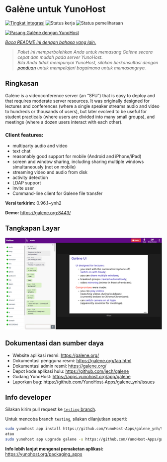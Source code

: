 <!--
N.B.: README ini dibuat secara otomatis oleh <https://github.com/YunoHost/apps/tree/master/tools/readme_generator>
Ini TIDAK boleh diedit dengan tangan.
-->

# Galène untuk YunoHost

[![Tingkat integrasi](https://apps.yunohost.org/badge/integration/galene)](https://ci-apps.yunohost.org/ci/apps/galene/)
![Status kerja](https://apps.yunohost.org/badge/state/galene)
![Status pemeliharaan](https://apps.yunohost.org/badge/maintained/galene)

[![Pasang Galène dengan YunoHost](https://install-app.yunohost.org/install-with-yunohost.svg)](https://install-app.yunohost.org/?app=galene)

*[Baca README ini dengan bahasa yang lain.](./ALL_README.md)*

> *Paket ini memperbolehkan Anda untuk memasang Galène secara cepat dan mudah pada server YunoHost.*  
> *Bila Anda tidak mempunyai YunoHost, silakan berkonsultasi dengan [panduan](https://yunohost.org/install) untuk mempelajari bagaimana untuk memasangnya.*

## Ringkasan

Galène is a videoconference server (an “SFU”) that is easy to deploy and that requires moderate server resources. It was originally designed for lectures and conferences (where a single speaker streams audio and video to hundreds or thousands of users), but later evolved to be useful for student practicals (where users are divided into many small groups), and meetings (where a dozen users interact with each other).

### Client features:

- multiparty audio and video
- text chat
- reasonably good support for mobile (Android and iPhone/iPad)
- screen and window sharing, including sharing multiple windows simultaneously (not on mobile)
- streaming video and audio from disk
- activity detection
- LDAP support
- invite user
- Command-line client for Galene file transfer


**Versi terkirim:** 0.96.1~ynh2

**Demo:** <https://galene.org:8443/>

## Tangkapan Layar

![Tangkapan Layar pada Galène](./doc/screenshots/screenshot.png)

## Dokumentasi dan sumber daya

- Website aplikasi resmi: <https://galene.org/>
- Dokumentasi pengguna resmi: <https://galene.org/faq.html>
- Dokumentasi admin resmi: <https://galene.org/>
- Depot kode aplikasi hulu: <https://github.com/jech/galene>
- Gudang YunoHost: <https://apps.yunohost.org/app/galene>
- Laporkan bug: <https://github.com/YunoHost-Apps/galene_ynh/issues>

## Info developer

Silakan kirim pull request ke [`testing` branch](https://github.com/YunoHost-Apps/galene_ynh/tree/testing).

Untuk mencoba branch `testing`, silakan dilanjutkan seperti:

```bash
sudo yunohost app install https://github.com/YunoHost-Apps/galene_ynh/tree/testing --debug
atau
sudo yunohost app upgrade galene -u https://github.com/YunoHost-Apps/galene_ynh/tree/testing --debug
```

**Info lebih lanjut mengenai pemaketan aplikasi:** <https://yunohost.org/packaging_apps>
